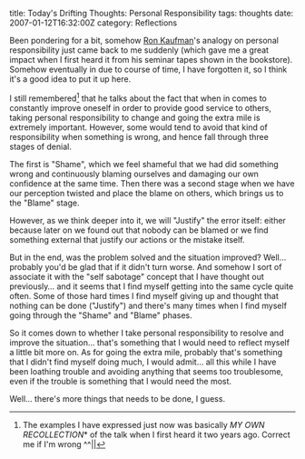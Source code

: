 title: Today's Drifting Thoughts: Personal Responsibility
tags: thoughts
date: 2007-01-12T16:32:00Z
category: Reflections

Been pondering for a bit, somehow [Ron Kaufman](http://www.ronkaufman.com/)'s analogy on personal responsibility just came back to me suddenly (which gave me a great impact when I first heard it from his seminar tapes shown in the bookstore). Somehow eventually in due to course of time, I have forgotten it, so I think it's a good idea to put it up here.

I still remembered[^1] that he talks about the fact that when in comes to constantly improve oneself in order to provide good service to others, taking personal responsibility to change and going the extra mile is extremely important. However, some would tend to avoid that kind of responsibility when something is wrong, and hence fall through three stages of denial.

The first is "Shame", which we feel shameful that we had did something wrong and continuously blaming ourselves and damaging our own confidence at the same time. Then there was a second stage when we have our perception twisted and place the blame on others, which brings us to the "Blame" stage.

However, as we think deeper into it, we will "Justify" the error itself: either because later on we found out that nobody can be blamed or we find something external that justify our actions or the mistake itself.

But in the end, was the problem solved and the situation improved? Well… probably you'd be glad that if it didn't turn worse. And somehow I sort of associate it with the "self sabotage" concept that I have thought out previously… and it seems that I find myself getting into the same cycle quite often. Some of those hard times I find myself giving up and thought that nothing can be done ("Justify") and there's many times when I find myself going through the "Shame" and "Blame" phases.

So it comes down to whether I take personal responsibility to resolve and improve the situation… that's something that I would need to reflect myself a little bit more on. As for going the extra mile, probably that's something that I didn't find myself doing much, I would admit… all this while I have been loathing trouble and avoiding anything that seems too troublesome, even if the trouble is something that I would need the most.

Well… there's more things that needs to be done, I guess.

[^1]: The examples I have expressed just now was basically *MY OWN RECOLLECTION** of the talk when I first heard it two years ago. Correct me if I'm wrong ^^||
